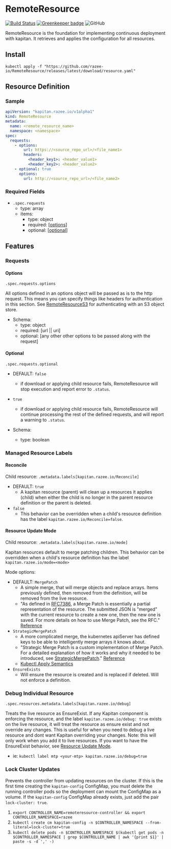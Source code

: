 # RemoteResource

[![Build Status](https://travis-ci.com/razee-io/RemoteResource.svg?branch=master)](https://travis-ci.com/razee-io/RemoteResource)
[![Greenkeeper badge](https://badges.greenkeeper.io/razee-io/RemoteResource.svg)](https://greenkeeper.io/)
![GitHub](https://img.shields.io/github/license/razee-io/RemoteResource.svg?color=success)

RemoteResource is the foundation for implementing continuous deployment with
kapitan. It retrieves and applies the configuration for all resources.

## Install

```shell
kubectl apply -f "https://github.com/razee-io/RemoteResource/releases/latest/download/resource.yaml"
```

## Resource Definition

### Sample

```yaml
apiVersion: "kapitan.razee.io/v1alpha1"
kind: RemoteResource
metadata:
  name: <remote_resource_name>
  namespace: <namespace>
spec:
  requests:
    - options:
        url: https://<source_repo_url>/<file_name1>
        headers:
          <header_key1>: <header_value1>
          <header_key2>: <header_value2>
    - optional: true
      options:
        url: http://<source_repo_url>/<file_name2>
```

### Required Fields

- `.spec.requests`
  - type: array
  - items:
    - type: object
    - required: [[options](#Options)]
    - optional: [[optional](#Optional)]

## Features

### Requests

#### Options

`.spec.requests.options`

All options defined in an options object will be passed as is to the http request.
This means you can specify things like headers for authentication in this section.
See [RemoteResourceS3](https://github.com/razee-io/RemoteResourceS3) for
authenticating with an S3 object store.

- Schema:
  - type: object
  - required: [url || uri]
  - optional: [any other other options to be passed along with the request]

#### Optional

`.spec.requests.optional`

- DEFAULT: `false`
  - if download or applying child resource fails, RemoteResource will stop
  execution and report error to `.status`.
- `true`
  - if download or applying child resource fails, RemoteResource will continue
  processing the rest of the defined requests, and will report a warning to `.status`.

- Schema:
  - type: boolean

### Managed Resource Labels

#### Reconcile

Child resource: `.metadata.labels[kapitan.razee.io/Reconcile]`

- DEFAULT: `true`
  - A kapitan resource (parent) will clean up a resources it applies (child) when
either the child is no longer in the parent resource definition or the parent is
deleted.
- `false`
  - This behavior can be overridden when a child's resource definition has
the label `kapitan.razee.io/Reconcile=false`.

#### Resource Update Mode

Child resource: `.metadata.labels[kapitan.razee.io/mode]`

Kapitan resources default to merge patching children. This behavior can be
overridden when a child's resource definition has the label
`kapitan.razee.io/mode=<mode>`

Mode options:

- DEFAULT: `MergePatch`
  - A simple merge, that will merge objects and replace arrays. Items previously
  defined, then removed from the definition, will be removed from the live resource.
  - "As defined in [RFC7386](https://tools.ietf.org/html/rfc7386), a Merge Patch
  is essentially a partial representation of the resource. The submitted JSON is
  "merged" with the current resource to create a new one, then the new one is
  saved. For more details on how to use Merge Patch, see the RFC." [Reference](https://github.com/kubernetes/community/blob/master/contributors/devel/sig-architecture/api-conventions.md#patch-operations)
- `StrategicMergePatch`
  - A more complicated merge, the kubernetes apiServer has defined keys to be
  able to intelligently merge arrays it knows about.
  - "Strategic Merge Patch is a custom implementation of Merge Patch. For a
  detailed explanation of how it works and why it needed to be introduced, see
  [StrategicMergePatch](https://github.com/kubernetes/community/blob/master/contributors/devel/sig-api-machinery/strategic-merge-patch.md)."
  [Reference](https://github.com/kubernetes/community/blob/master/contributors/devel/sig-architecture/api-conventions.md#patch-operations)
  - [Kubectl Apply Semantics](https://kubectl.docs.kubernetes.io/pages/app_management/field_merge_semantics.html)
- `EnsureExists`
  - Will ensure the resource is created and is replaced if deleted. Will not
  enforce a definition.

### Debug Individual Resource

`.spec.resources.metadata.labels[kapitan.razee.io/debug]`

Treats the live resource as EnsureExist. If any Kapitan component is enforcing
the resource, and the label `kapitan.razee.io/debug: true` exists on the live
resource, it will treat the resource as ensure exist and not override any changes.
This is useful for when you need to debug a live resource and dont want Kapitan
overriding your changes. Note: this will only work when you add it to live resources.
If you want to have the EnsureExist behavior, see [Resource Update Mode](#Resource-Update-Mode).

- ie: `kubectl label mtp <your-mtp> kapitan.razee.io/debug=true`

### Lock Cluster Updates

Prevents the controller from updating resources on the cluster. If this is the
first time creating the `kapitan-config` ConfigMap, you must delete the running
controller pods so the deployment can mount the ConfigMap as a volume. If the
`kapitan-config` ConfigMap already exists, just add the pair `lock-cluster: true`.

1. `export CONTROLLER_NAME=remoteresource-controller && export CONTROLLER_NAMESPACE=razee`
1. `kubectl create cm kapitan-config -n $CONTROLLER_NAMESPACE --from-literal=lock-cluster=true`
1. `kubectl delete pods -n $CONTROLLER_NAMESPACE $(kubectl get pods -n $CONTROLLER_NAMESPACE
 | grep $CONTROLLER_NAME | awk '{print $1}' | paste -s -d ',' -)`
